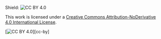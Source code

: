 Shield: ![CC BY 4.0][cc-by-nd-shield]

This work is licensed under a
[Creative Commons Attribution-NoDerivative 4.0 International License](https://creativecommons.org/licenses/by-nd/4.0/).

[![CC BY 4.0][cc-by-nd-image]][cc-by]

[cc-by-nd]: http://creativecommons.org/licenses/by/4.0/
[cc-by-nd-image]: https://i.creativecommons.org/l/by/4.0/88x31.png
[cc-by-nd-shield]: https://img.shields.io/badge/License-CC%20BY%20ND%204.0-lightgrey.svg
